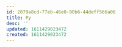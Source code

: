 ```yaml
---
id: 2079a8cd-77eb-46e0-90b6-44deff566a06
title: Py
desc: ''
updated: 1611429023472
created: 1611429023472
---
```


